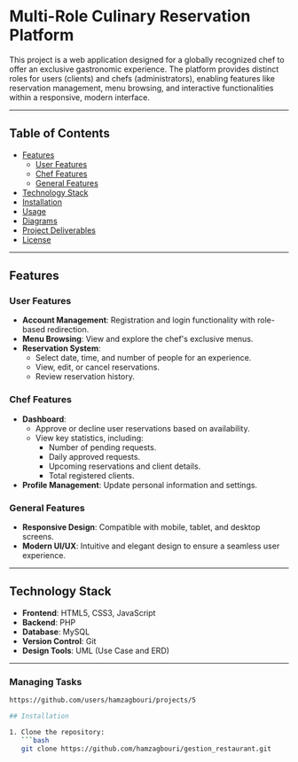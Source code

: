 # Multi-Role Culinary Reservation Platform

This project is a web application designed for a globally recognized chef to offer an exclusive gastronomic experience. The platform provides distinct roles for users (clients) and chefs (administrators), enabling features like reservation management, menu browsing, and interactive functionalities within a responsive, modern interface.

---

## Table of Contents

- [Features](#features)
  - [User Features](#user-features)
  - [Chef Features](#chef-features)
  - [General Features](#general-features)
- [Technology Stack](#technology-stack)
- [Installation](#installation)
- [Usage](#usage)
- [Diagrams](#diagrams)
- [Project Deliverables](#project-deliverables)
- [License](#license)

---

## Features

### User Features
- **Account Management**: Registration and login functionality with role-based redirection.
- **Menu Browsing**: View and explore the chef's exclusive menus.
- **Reservation System**:
  - Select date, time, and number of people for an experience.
  - View, edit, or cancel reservations.
  - Review reservation history.

### Chef Features
- **Dashboard**:
  - Approve or decline user reservations based on availability.
  - View key statistics, including:
    - Number of pending requests.
    - Daily approved requests.
    - Upcoming reservations and client details.
    - Total registered clients.
- **Profile Management**: Update personal information and settings.

### General Features
- **Responsive Design**: Compatible with mobile, tablet, and desktop screens.
- **Modern UI/UX**: Intuitive and elegant design to ensure a seamless user experience.

---

## Technology Stack
- **Frontend**: HTML5, CSS3, JavaScript
- **Backend**: PHP
- **Database**: MySQL
- **Version Control**: Git
- **Design Tools**: UML (Use Case and ERD)

---
### Managing Tasks
```bash 
https://github.com/users/hamzagbouri/projects/5

## Installation

1. Clone the repository:
   ```bash
   git clone https://github.com/hamzagbouri/gestion_restaurant.git
